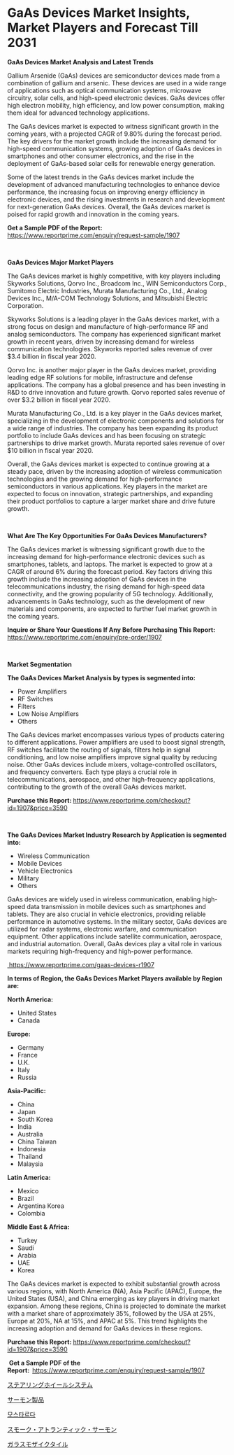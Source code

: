 <p><h1>GaAs Devices Market Insights, Market Players and Forecast Till 2031</h1></p><p><strong>GaAs Devices Market Analysis and Latest Trends</strong></p>
<p><p>Gallium Arsenide (GaAs) devices are semiconductor devices made from a combination of gallium and arsenic. These devices are used in a wide range of applications such as optical communication systems, microwave circuitry, solar cells, and high-speed electronic devices. GaAs devices offer high electron mobility, high efficiency, and low power consumption, making them ideal for advanced technology applications.</p><p>The GaAs devices market is expected to witness significant growth in the coming years, with a projected CAGR of 9.80% during the forecast period. The key drivers for the market growth include the increasing demand for high-speed communication systems, growing adoption of GaAs devices in smartphones and other consumer electronics, and the rise in the deployment of GaAs-based solar cells for renewable energy generation.</p><p>Some of the latest trends in the GaAs devices market include the development of advanced manufacturing technologies to enhance device performance, the increasing focus on improving energy efficiency in electronic devices, and the rising investments in research and development for next-generation GaAs devices. Overall, the GaAs devices market is poised for rapid growth and innovation in the coming years.</p></p>
<p><strong>Get a Sample PDF of the Report:&nbsp;</strong> <a href="https://www.reportprime.com/enquiry/request-sample/1907">https://www.reportprime.com/enquiry/request-sample/1907</a></p>
<p>&nbsp;</p>
<p><strong>GaAs Devices Major Market Players</strong></p>
<p><p>The GaAs devices market is highly competitive, with key players including Skyworks Solutions, Qorvo Inc., Broadcom Inc., WIN Semiconductors Corp., Sumitomo Electric Industries, Murata Manufacturing Co., Ltd., Analog Devices Inc., M/A-COM Technology Solutions, and Mitsubishi Electric Corporation.</p><p>Skyworks Solutions is a leading player in the GaAs devices market, with a strong focus on design and manufacture of high-performance RF and analog semiconductors. The company has experienced significant market growth in recent years, driven by increasing demand for wireless communication technologies. Skyworks reported sales revenue of over $3.4 billion in fiscal year 2020.</p><p>Qorvo Inc. is another major player in the GaAs devices market, providing leading edge RF solutions for mobile, infrastructure and defense applications. The company has a global presence and has been investing in R&D to drive innovation and future growth. Qorvo reported sales revenue of over $3.2 billion in fiscal year 2020.</p><p>Murata Manufacturing Co., Ltd. is a key player in the GaAs devices market, specializing in the development of electronic components and solutions for a wide range of industries. The company has been expanding its product portfolio to include GaAs devices and has been focusing on strategic partnerships to drive market growth. Murata reported sales revenue of over $10 billion in fiscal year 2020.</p><p>Overall, the GaAs devices market is expected to continue growing at a steady pace, driven by the increasing adoption of wireless communication technologies and the growing demand for high-performance semiconductors in various applications. Key players in the market are expected to focus on innovation, strategic partnerships, and expanding their product portfolios to capture a larger market share and drive future growth.</p></p>
<p>&nbsp;</p>
<p><strong>What Are The Key Opportunities For GaAs Devices Manufacturers?</strong></p>
<p><p>The GaAs devices market is witnessing significant growth due to the increasing demand for high-performance electronic devices such as smartphones, tablets, and laptops. The market is expected to grow at a CAGR of around 6% during the forecast period. Key factors driving this growth include the increasing adoption of GaAs devices in the telecommunications industry, the rising demand for high-speed data connectivity, and the growing popularity of 5G technology. Additionally, advancements in GaAs technology, such as the development of new materials and components, are expected to further fuel market growth in the coming years.</p></p>
<p><strong>Inquire or Share Your Questions If Any Before Purchasing This Report:</strong> <a href="https://www.reportprime.com/enquiry/pre-order/1907">https://www.reportprime.com/enquiry/pre-order/1907</a></p>
<p>&nbsp;</p>
<p><strong>Market Segmentation</strong></p>
<p><strong>The GaAs Devices Market Analysis by types is segmented into:</strong></p>
<p><ul><li>Power Amplifiers</li><li>RF Switches</li><li>Filters</li><li>Low Noise Amplifiers</li><li>Others</li></ul></p>
<p><p>The GaAs devices market encompasses various types of products catering to different applications. Power amplifiers are used to boost signal strength, RF switches facilitate the routing of signals, filters help in signal conditioning, and low noise amplifiers improve signal quality by reducing noise. Other GaAs devices include mixers, voltage-controlled oscillators, and frequency converters. Each type plays a crucial role in telecommunications, aerospace, and other high-frequency applications, contributing to the growth of the overall GaAs devices market.</p></p>
<p><strong>Purchase this Report:&nbsp;</strong><a href="https://www.reportprime.com/checkout?id=1907&price=3590">https://www.reportprime.com/checkout?id=1907&price=3590</a></p>
<p>&nbsp;</p>
<p><strong>The GaAs Devices Market Industry Research by Application is segmented into:</strong></p>
<p><ul><li>Wireless Communication</li><li>Mobile Devices</li><li>Vehicle Electronics</li><li>Military</li><li>Others</li></ul></p>
<p><p>GaAs devices are widely used in wireless communication, enabling high-speed data transmission in mobile devices such as smartphones and tablets. They are also crucial in vehicle electronics, providing reliable performance in automotive systems. In the military sector, GaAs devices are utilized for radar systems, electronic warfare, and communication equipment. Other applications include satellite communication, aerospace, and industrial automation. Overall, GaAs devices play a vital role in various markets requiring high-frequency and high-power performance.</p></p>
<p><a href="https://www.reportprime.com/gaas-devices-r1907">&nbsp;https://www.reportprime.com/gaas-devices-r1907</a></p>
<p><strong>In terms of Region, the GaAs Devices Market Players available by Region are:</strong></p>
<p>
    <p> <strong> North America: </strong>
        <ul>
            <li>United States</li>
            <li>Canada</li>
        </ul>
        </p> 
    <p> <strong> Europe: </strong>
        <ul>
            <li>Germany</li>
            <li>France</li>
            <li>U.K.</li>
            <li>Italy</li>
            <li>Russia</li>
        </ul>
        </p> 
    <p> <strong> Asia-Pacific: </strong>
        <ul>
            <li>China</li>
            <li>Japan</li>
            <li>South Korea</li>
            <li>India</li>
            <li>Australia</li>
            <li>China Taiwan</li>
            <li>Indonesia</li>
            <li>Thailand</li>
            <li>Malaysia</li>
        </ul>
        </p> 
    <p> <strong> Latin America: </strong>
        <ul>
            <li>Mexico</li>
            <li>Brazil</li>
            <li>Argentina Korea</li>
            <li>Colombia</li>
        </ul>
        </p> 
    <p> <strong> Middle East & Africa: </strong>
        <ul>
            <li>Turkey</li>
            <li>Saudi</li>
            <li>Arabia</li>
            <li>UAE</li>
            <li>Korea</li>
        </ul>
    </p>
    </p>
<p><p>The GaAs devices market is expected to exhibit substantial growth across various regions, with North America (NA), Asia Pacific (APAC), Europe, the United States (USA), and China emerging as key players in driving market expansion. Among these regions, China is projected to dominate the market with a market share of approximately 35%, followed by the USA at 25%, Europe at 20%, NA at 15%, and APAC at 5%. This trend highlights the increasing adoption and demand for GaAs devices in these regions.</p></p>
<p><strong>Purchase this Report: </strong><a href="https://www.reportprime.com/checkout?id=1907&price=3590">https://www.reportprime.com/checkout?id=1907&price=3590</a></p>
<p>&nbsp;<strong>Get a Sample PDF of the Report:&nbsp;&nbsp;</strong><a href="https://www.reportprime.com/enquiry/request-sample/1907">https://www.reportprime.com/enquiry/request-sample/1907</a></p>
<p><strong></strong></p>
<p><p><a href="https://medium.com/@abdulkoss2015/%E3%82%B9%E3%83%86%E3%82%A2%E3%83%AA%E3%83%B3%E3%82%B0%E3%83%9B%E3%82%A4%E3%83%BC%E3%83%AB%E3%82%B7%E3%82%B9%E3%83%86%E3%83%A0%E5%B8%82%E5%A0%B4%E3%83%AC%E3%83%9D%E3%83%BC%E3%83%88%E3%81%AF-%E3%81%93%E3%81%AE%E5%B8%82%E5%A0%B4%E3%81%AE%E6%9C%80%E6%96%B0%E3%81%AE%E3%83%88%E3%83%AC%E3%83%B3%E3%83%89%E3%81%A8%E6%88%90%E9%95%B7%E6%A9%9F%E4%BC%9A%E3%82%92%E6%98%8E%E3%82%89%E3%81%8B%E3%81%AB%E3%81%97%E3%81%BE%E3%81%99-d6e7d573a53f">ステアリングホイールシステム</a></p><p><a href="https://github.com/reliezer65/Market-Research-Report-List-1/blob/main/881948771692.md">サーモン製品</a></p><p><a href="https://medium.com/@guyeichert86/%EB%A8%B8%EC%8A%A4%ED%83%80%EB%A5%B4%EB%8B%A4-%EC%8B%9C%EC%9E%A5-%EB%B6%84%EC%84%9D-cagr-%EC%8B%9C%EC%9E%A5-%EC%84%B8%EB%B6%84%ED%99%94-%EB%B0%8F-%EA%B8%80%EB%A1%9C%EB%B2%8C-%EC%82%B0%EC%97%85-%EA%B0%9C%EC%9A%94-4e9b93351810">모스타르다</a></p><p><a href="https://github.com/RodHoppe07/Market-Research-Report-List-1/blob/main/662075271691.md">スモーク・アトランティック・サーモン</a></p><p><a href="https://medium.com/@neilmartin36/%E3%82%AC%E3%83%A9%E3%82%B9%E3%83%A2%E3%82%B6%E3%82%A4%E3%82%AF%E3%82%BF%E3%82%A4%E3%83%AB%E5%B8%82%E5%A0%B4%E3%81%AE%E5%88%86%E6%9E%90-%E3%82%B0%E3%83%AD%E3%83%BC%E3%83%90%E3%83%AB%E7%94%A3%E6%A5%AD%E3%81%AE%E8%A6%8B%E9%80%9A%E3%81%97%E3%81%A8%E4%BA%88%E6%B8%AC-2024%E5%B9%B4%E3%81%8B%E3%82%892031%E5%B9%B4-286034ded25a">ガラスモザイクタイル</a></p></p>